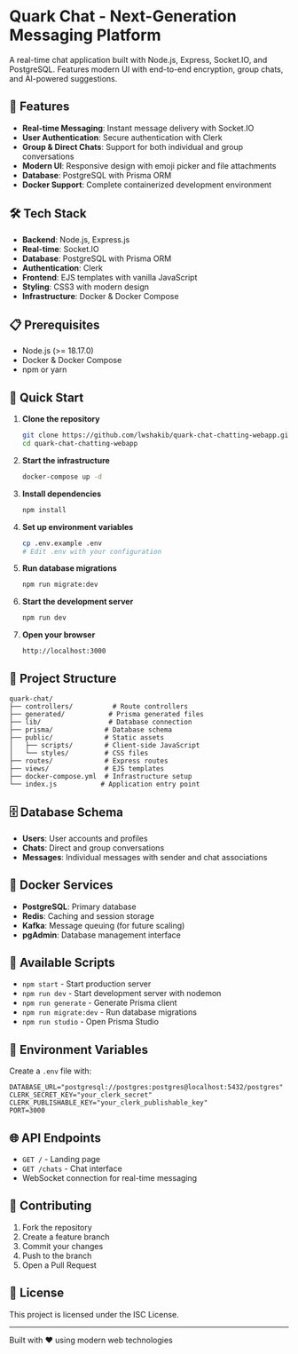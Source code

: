 # Quark Chat - Next-Generation Messaging Platform

A real-time chat application built with Node.js, Express, Socket.IO, and PostgreSQL. Features modern UI with end-to-end encryption, group chats, and AI-powered suggestions.

## 🚀 Features

- **Real-time Messaging**: Instant message delivery with Socket.IO
- **User Authentication**: Secure authentication with Clerk
- **Group & Direct Chats**: Support for both individual and group conversations
- **Modern UI**: Responsive design with emoji picker and file attachments
- **Database**: PostgreSQL with Prisma ORM
- **Docker Support**: Complete containerized development environment

## 🛠️ Tech Stack

- **Backend**: Node.js, Express.js
- **Real-time**: Socket.IO
- **Database**: PostgreSQL with Prisma ORM
- **Authentication**: Clerk
- **Frontend**: EJS templates with vanilla JavaScript
- **Styling**: CSS3 with modern design
- **Infrastructure**: Docker & Docker Compose

## 📋 Prerequisites

- Node.js (>= 18.17.0)
- Docker & Docker Compose
- npm or yarn

## 🚀 Quick Start

1. **Clone the repository**

   ```bash
   git clone https://github.com/lwshakib/quark-chat-chatting-webapp.git
   cd quark-chat-chatting-webapp
   ```

2. **Start the infrastructure**

   ```bash
   docker-compose up -d
   ```

3. **Install dependencies**

   ```bash
   npm install
   ```

4. **Set up environment variables**

   ```bash
   cp .env.example .env
   # Edit .env with your configuration
   ```

5. **Run database migrations**

   ```bash
   npm run migrate:dev
   ```

6. **Start the development server**

   ```bash
   npm run dev
   ```

7. **Open your browser**
   ```
   http://localhost:3000
   ```

## 📁 Project Structure

```
quark-chat/
├── controllers/          # Route controllers
├── generated/           # Prisma generated files
├── lib/                 # Database connection
├── prisma/             # Database schema
├── public/             # Static assets
│   ├── scripts/        # Client-side JavaScript
│   └── styles/         # CSS files
├── routes/             # Express routes
├── views/              # EJS templates
├── docker-compose.yml  # Infrastructure setup
└── index.js           # Application entry point
```

## 🗄️ Database Schema

- **Users**: User accounts and profiles
- **Chats**: Direct and group conversations
- **Messages**: Individual messages with sender and chat associations

## 🐳 Docker Services

- **PostgreSQL**: Primary database
- **Redis**: Caching and session storage
- **Kafka**: Message queuing (for future scaling)
- **pgAdmin**: Database management interface

## 📝 Available Scripts

- `npm start` - Start production server
- `npm run dev` - Start development server with nodemon
- `npm run generate` - Generate Prisma client
- `npm run migrate:dev` - Run database migrations
- `npm run studio` - Open Prisma Studio

## 🔧 Environment Variables

Create a `.env` file with:

```env
DATABASE_URL="postgresql://postgres:postgres@localhost:5432/postgres"
CLERK_SECRET_KEY="your_clerk_secret"
CLERK_PUBLISHABLE_KEY="your_clerk_publishable_key"
PORT=3000
```

## 🌐 API Endpoints

- `GET /` - Landing page
- `GET /chats` - Chat interface
- WebSocket connection for real-time messaging

## 🤝 Contributing

1. Fork the repository
2. Create a feature branch
3. Commit your changes
4. Push to the branch
5. Open a Pull Request

## 📄 License

This project is licensed under the ISC License.

---

Built with ❤️ using modern web technologies
